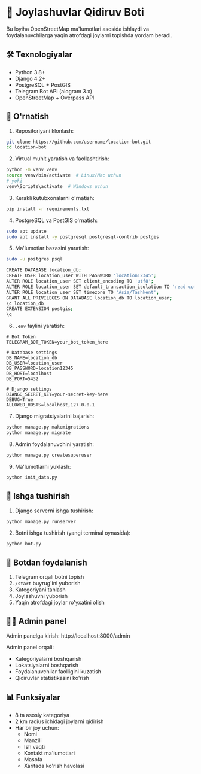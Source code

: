 # 📍 Joylashuvlar Qidiruv Boti

Bu loyiha OpenStreetMap ma'lumotlari asosida ishlaydi va foydalanuvchilarga yaqin atrofdagi joylarni topishda yordam beradi.

## 🛠 Texnologiyalar

- Python 3.8+
- Django 4.2+
- PostgreSQL + PostGIS
- Telegram Bot API (aiogram 3.x)
- OpenStreetMap + Overpass API

## 🚀 O'rnatish

1. Repositoriyani klonlash:
```bash
git clone https://github.com/username/location-bot.git
cd location-bot
```

2. Virtual muhit yaratish va faollashtirish:
```bash
python -m venv venv
source venv/bin/activate  # Linux/Mac uchun
# yoki
venv\Scripts\activate  # Windows uchun
```

3. Kerakli kutubxonalarni o'rnatish:
```bash
pip install -r requirements.txt
```

4. PostgreSQL va PostGIS o'rnatish:
```bash
sudo apt update
sudo apt install -y postgresql postgresql-contrib postgis
```

5. Ma'lumotlar bazasini yaratish:
```bash
sudo -u postgres psql

CREATE DATABASE location_db;
CREATE USER location_user WITH PASSWORD 'location12345';
ALTER ROLE location_user SET client_encoding TO 'utf8';
ALTER ROLE location_user SET default_transaction_isolation TO 'read committed';
ALTER ROLE location_user SET timezone TO 'Asia/Tashkent';
GRANT ALL PRIVILEGES ON DATABASE location_db TO location_user;
\c location_db
CREATE EXTENSION postgis;
\q
```

6. `.env` faylini yaratish:
```env
# Bot Token
TELEGRAM_BOT_TOKEN=your_bot_token_here

# Database settings
DB_NAME=location_db
DB_USER=location_user
DB_PASSWORD=location12345
DB_HOST=localhost
DB_PORT=5432

# Django settings
DJANGO_SECRET_KEY=your-secret-key-here
DEBUG=True
ALLOWED_HOSTS=localhost,127.0.0.1
```

7. Django migratsiyalarini bajarish:
```bash
python manage.py makemigrations
python manage.py migrate
```

8. Admin foydalanuvchini yaratish:
```bash
python manage.py createsuperuser
```

9. Ma'lumotlarni yuklash:
```bash
python init_data.py
```

## 🚀 Ishga tushirish

1. Django serverni ishga tushirish:
```bash
python manage.py runserver
```

2. Botni ishga tushirish (yangi terminal oynasida):
```bash
python bot.py
```

## 📱 Botdan foydalanish

1. Telegram orqali botni topish
2. `/start` buyrug'ini yuborish
3. Kategoriyani tanlash
4. Joylashuvni yuborish
5. Yaqin atrofdagi joylar ro'yxatini olish

## 👨‍💻 Admin panel

Admin panelga kirish: http://localhost:8000/admin

Admin panel orqali:
- Kategoriyalarni boshqarish
- Lokatsiyalarni boshqarish
- Foydalanuvchilar faolligini kuzatish
- Qidiruvlar statistikasini ko'rish

## 📊 Funksiyalar

- 8 ta asosiy kategoriya
- 2 km radius ichidagi joylarni qidirish
- Har bir joy uchun:
  - Nomi
  - Manzili
  - Ish vaqti
  - Kontakt ma'lumotlari
  - Masofa
  - Xaritada ko'rish havolasi